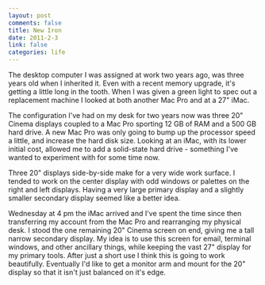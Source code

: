```yaml
--- 
layout: post
comments: false
title: New Iron
date: 2011-2-3
link: false
categories: life
---
```

The desktop computer I was assigned at work two years ago, was three years old when I inherited it. Even with a recent memory upgrade, it's getting a little long in the tooth. When I was given a green light to spec out a replacement machine I looked at both another Mac Pro and at a 27" iMac.

The configuration I've had on my desk for two years now was three 20" Cinema displays coupled to a Mac Pro sporting 12 GB of RAM and a 500 GB hard drive. A new Mac Pro was only going to bump up the processor speed a little, and increase the hard disk size. Looking at an iMac, with its lower initial cost, allowed me to add a solid-state hard drive - something I've wanted to experiment with for some time now.

Three 20" displays side-by-side make for a very wide work surface. I tended to work on the center display with odd windows or palettes on the right and left displays. Having a very large primary display and a slightly smaller secondary display seemed like a better idea.

Wednesday at 4 pm the iMac arrived and I've spent the time since then transferring my account from the Mac Pro and rearranging my physical desk. I stood the one remaining 20" Cinema screen on end, giving me a tall narrow secondary display. My idea is to use this screen for email, terminal windows, and other ancillary things, while keeping the vast 27" display for my primary tools. After just a short use I think this is going to work beautifully. Eventually I'd like to get a monitor arm and mount for the 20" display so that it isn't just balanced on it's edge.
